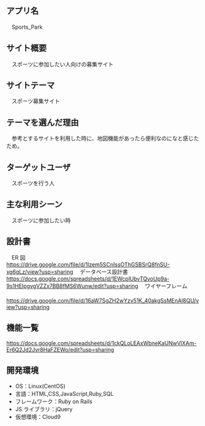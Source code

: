 ## アプリ名
　Sports_Park

## サイト概要
　スポーツに参加したい人向けの募集サイト

## サイトテーマ
　スポーツ募集サイト

## テーマを選んだ理由
　参考とするサイトを利用した時に、地図機能があったら便利なのになと感じたため。

## ターゲットユーザ
　スポーツを行う人

## 主な利用シーン
　スポーツに参加したい時

## 設計書
　ER 図
　　https://drive.google.com/file/d/1lzem5SCnIssOThGSBSrQ8fnSU-xg6gLz/view?usp=sharing
　データベース設計書
　　https://docs.google.com/spreadsheets/d/1EWcplUbvTQyoUp9a-9s1HEIpgvgVZZx7BB8fMS6Wunw/edit?usp=sharing
　ワイヤーフレーム
　　https://drive.google.com/file/d/16aW7SgZH2wYzv51K_40akgSsMEnAl8QU/view?usp=sharing

## 機能一覧
<https://docs.google.com/spreadsheets/d/1ckQLoLEAxWbneKaUNwVlXAm-Er6Q2Jd2Jvr8HaFZEWo/edit?usp=sharing>

## 開発環境
- OS：Linux(CentOS)
- 言語：HTML,CSS,JavaScript,Ruby,SQL
- フレームワーク：Ruby on Rails
- JS ライブラリ：jQuery
- 仮想環境：Cloud9
